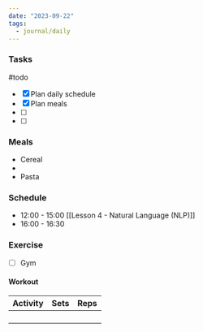 ```yaml
---
date: "2023-09-22"
tags:
  - journal/daily
---
```

### Tasks
#todo 
- [x] Plan daily schedule
- [x] Plan meals
- [ ] 
- [ ] 

### Meals
- Cereal
- 
- Pasta

### Schedule

- 12:00 - 15:00 [[Lesson 4 - Natural Language (NLP)]]
- 16:00 - 16:30 

### Exercise
- [ ] Gym 
#### Workout
| Activity | Sets | Reps |
| ---- | ---- | -------- |
|      |      |          |
|      |      |          |
|      |      |          |
|      |      |          |


